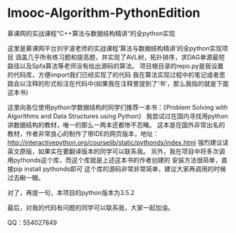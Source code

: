 # Imooc-Algorithm-PythonEdition
慕课网的实战课程“C++算法与数据结构精讲“的全python实现

这里是慕课网平台刘宇波老师的实战课程‘算法与数据结构精讲’的全python实现项目
涵盖几乎所有练习题和提高题，并实现了AVL树，拓扑排序，求DAG单源最短路径以及Spfa算法等老师没有给出源码的算法。
项目根目录的repo.py是我设置的代码库，方便import我们已经实现了的代码
我在算法实现过程中的笔记或者思路会以注释的形式标注在代码中(如果我在注释里提到了‘书’，那么我指的就是下面这本书)

这里向各位使用python学数据结构的同学们推荐一本书：《Problem Solving with Algorithms and Data Structures using Python》
我尝试过在国内寻找用python讲数据结构的教材，唯一的那么一两本还都惨不忍睹。
这本是在国外非常出名的教材，作者非常良心的制作了带IDE的网页版本，地址：http://interactivepython.org/courselib/static/pythonds/index.html
强烈建议读英文原版，如果实在要翻译版本的同学可以联系我。
另外，我在项目中将多次调用pythonds这个库，而这个库就是上述这本书的作者创建的
安装方法很简单，直接pip install pythonds即可
这个库的源码非常非常简单，建议大家再调用的时候过去瞅一眼。

对了，再提一句，本项目的python版本为3.5.2

最后，对我的代码有问题的同学可以联系我，大家一起加油。

QQ：554027849
